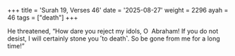 +++
title = 'Surah 19, Verses 46'
date = '2025-08-27'
weight = 2296
ayah = 46
tags = ["death"]
+++

He threatened, “How dare you reject my idols, O  Abraham! If you do not desist, I will certainly stone you ˹to death˺. So be gone from me for a long time!”